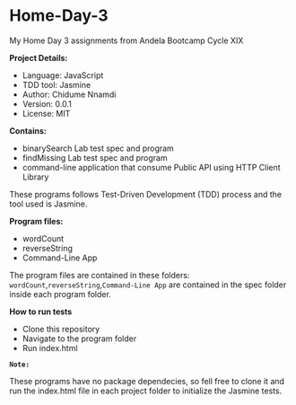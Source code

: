 # Home-Day-3

My Home Day 3 assignments from Andela Bootcamp Cycle XIX

<b>Project Details:</b>
<ul>
<li>Language: JavaScript</li>
<li>TDD tool: Jasmine</li>
<li>Author: Chidume Nnamdi</li>
<li>Version: 0.0.1</li>
<li>License: MIT</li>
</ul>


<b>Contains:</b>
<ul>
<li>binarySearch Lab test spec and program</li>
<li>findMissing Lab test spec and program</li>
<li>command-line application that consume Public API using HTTP Client Library</li>
</ul>

These programs follows Test-Driven Development (TDD) process and the tool used is Jasmine.

<b>Program files:</b>
<ul>
<li>wordCount</li>
<li>reverseString</li>
<li>Command-Line App</li>
</ul>
The program files are contained in these folders: <code>wordCount</code>,<code>reverseString</code>,<code>Command-Line App</code> are contained in the spec folder inside each program folder.

<b>How to run tests</b>
<ul>
<li>Clone this repository</li>
<li>Navigate to the program folder</li>
<li>Run index.html</li>
</ul>

<code><b>Note:</b></code>

These programs have no package dependecies, so fell free to clone it and run the index.html file in each project folder to initialize the Jasmine tests.
